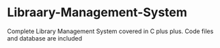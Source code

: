 # Libraary-Management-System
Complete Library Management System covered in C plus plus. Code files and database are included
